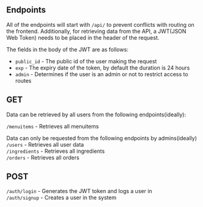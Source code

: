 ## Endpoints

All of the endpoints will start with `/api/` to prevent conflicts with routing on the frontend. Additionally, for retrieving data from the API, a JWT(JSON Web Token) needs to be placed in the header of the request.

The fields in the body of the JWT are as follows:

- `public_id` - The public id of the user making the request
- `exp` - The expiry date of the token, by default the duration is 24 hours
- `admin` - Determines if the user is an admin or not to restrict access to routes

## GET

Data can be retrieved by all users from the following endpoints(ideally):

`/menuitems` - Retrieves all menuitems

Data can only be requested from the following endpoints by admins(ideally)  
`/users` - Retrieves all user data  
`/ingredients` - Retrieves all ingredients  
`/orders` - Retrieves all orders

## POST

`/auth/login` - Generates the JWT token and logs a user in  
`/auth/signup` - Creates a user in the system
